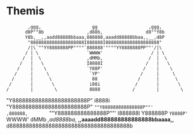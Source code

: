 # Themis

            ,ggg,                   gg                   ,ggg,
           d8P""8b                ,d88b,                d8""Y8b
           Y8b,__,,aadd88888bbaaa,888888,aaadd88888bbaa,,__,d8P
            "88888888888888888888I888888I88888888888888888888"
            /|\`""YY8888888PP""""`888888'""""YY8888888PP""'/|\
           / | \                  `WWWW'                  / | \
          /  |  \                 ,dMMb,                 /  |  \
         /   |   \                I8888I                /   |   \
        /    |    \               `Y88P'               /    |    \
       /     |     \               `YP'               /     |     \
      /      |      \               88               /      |      \
     /       |       \             i88i             /       |       \
    /        |        \            8888            /        |        \
"Y88888888888888888888888P"       i8888i       "Y88888888888888888888888P"
  `""Y888888888888888P""'        ,888888,        `""Y888888888888888P""'
                                 I888888I
                                 Y888888P
                                 `Y8888P'
                                  `WWWW'
                                   dMMb
                                _,ad8888ba,_
                    __,,aaaadd888888888888888bbaaaa,,__
                  d8888888888888888888888888888888888888b